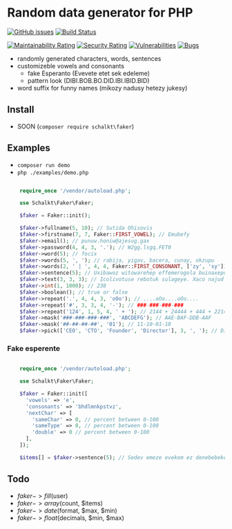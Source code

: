 # Random data generator for PHP

[![GitHub issues](https://img.shields.io/github/issues/schalkt/faker.svg?style=flat-square)](https://github.com/schalkt/faker/issues)
[![Build Status](https://travis-ci.org/schalkt/faker.svg?branch=main)](https://travis-ci.org/schalkt/faker)

[![Maintainability Rating](https://sonarcloud.io/api/project_badges/measure?project=schalkt_faker&metric=sqale_rating)](https://sonarcloud.io/dashboard?id=schalkt_faker)
[![Security Rating](https://sonarcloud.io/api/project_badges/measure?project=schalkt_faker&metric=security_rating)](https://sonarcloud.io/dashboard?id=schalkt_faker)
[![Vulnerabilities](https://sonarcloud.io/api/project_badges/measure?project=schalkt_faker&metric=vulnerabilities)](https://sonarcloud.io/dashboard?id=schalkt_faker)
[![Bugs](https://sonarcloud.io/api/project_badges/measure?project=schalkt_faker&metric=bugs)](https://sonarcloud.io/dashboard?id=schalkt_faker)

- randomly generated characters, words, sentences
- customizeble vowels and consonants
  - fake Esperanto (Evevete etet sek edeleme)
  - pattern look (DIBI.BOB.BO.DID.IBI.IBID.BID)
- word suffix for funny names (mikozy nadusy hetezy jukesy)

## Install

- SOON (`composer require schalkt\faker`)

## Examples

- `composer run demo`
- `php ./examples/demo.php`

```php

    require_once '/vendor/autoload.php';

    use Schalkt\Faker\Faker;

    $faker = Faker::init();

    $faker->fullname(5, 10); // Sutida Ohisovis
    $faker->firstname(7, 7, Faker::FIRST_VOWEL); // Emubefy
    $faker->email(); // punuw.honiw@ajesug.gax
    $faker->password(4, 4, 3, '.'); // W2gg.lsgq.FET0
    $faker->word(5); // focix
    $faker->words(5, ', '); // rabija, yigav, bacera, cunay, okzupu
    $faker->words(2, ' | ', 4, 4, Faker::FIRST_CONSONANT, ['zy', 'sy']); // dodosy | rivozy
    $faker->sentence(5); // Uxibawoz witowarehep effemerogola buinaxepugo nuxehow.
    $faker->text(3, 3, 3); // Icolivotuse rebotuk sulageye. Xaco najud quq.
    $faker->int(1, 1000); // 238
    $faker->boolean(); // true or false    
    $faker->repeat('.', 4, 4, 3, 'oOo'); // ....oOo....oOo....    
    $faker->repeat('#', 3, 3, 4, '-'); // ###-###-###-###
    $faker->repeat('124', 1, 5, 4, ' + '); // 2144 + 24444 + 444 + 22141
    $faker->mask('###-###-###-###', 'ABCDEFG'); // AAE-BAF-DDB-AAF
    $faker->mask('##-##-##-##', '01'); // 11-10-01-10
    $faker->pick(['CEO', 'CTO', 'Founder', 'Director'], 3, ', '); // Director, CEO, CTO

```

### Fake esperente

```php

    require_once '/vendor/autoload.php';

    use Schalkt\Faker\Faker;

    $faker = Faker::init([
      'vowels' => 'e',
      'consonants' => 'bhdlmnkpstvz',
      'nextChar' => [
        'sameChar' => 0, // percent between 0-100
        'sameType' => 0, // percent between 0-100
        'double' => 0 // percent between 0-100
      ],
    ]);

    $items[] = $faker->sentence(5); // Sedev emeze evekem ez denebebekepep.

```

## Todo

- $faker->fill($user)
- $faker->array($count, $items)
- $faker->date($format, $max, $min)
- $faker->float($decimals, $min, $max)
